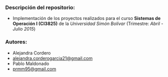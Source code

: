 ### Descripción del repositorio:
* Implementación de los proyectos realizados para el curso **Sistemas de Operación I (CI3825)**
de la *Universidad Simón Bolívar* (Trimestre: *Abril - Julio 2015*)  

### Autores:
* Alejandra Cordero
 * alejandra.corderogarcia21@gmail.com
* Pablo Maldonado
 * prmm95@gmail.com
